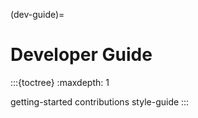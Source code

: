 (dev-guide)=

# Developer Guide

:::{toctree}
:maxdepth: 1

getting-started
contributions
style-guide
:::
